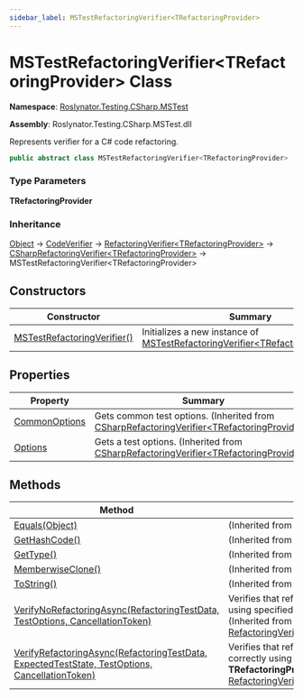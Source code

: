 ```yaml
---
sidebar_label: MSTestRefactoringVerifier<TRefactoringProvider>
---
```


# MSTestRefactoringVerifier&lt;TRefactoringProvider&gt; Class

**Namespace**: [Roslynator.Testing.CSharp.MSTest](../index.md)

**Assembly**: Roslynator\.Testing\.CSharp\.MSTest\.dll

  
Represents verifier for a C\# code refactoring\.

```csharp
public abstract class MSTestRefactoringVerifier<TRefactoringProvider> : Roslynator.Testing.CSharp.CSharpRefactoringVerifier<TRefactoringProvider> where TRefactoringProvider : Microsoft.CodeAnalysis.CodeRefactorings.CodeRefactoringProvider, new()
```

### Type Parameters

**TRefactoringProvider**

### Inheritance

[Object](https://docs.microsoft.com/en-us/dotnet/api/system.object) &#x2192; [CodeVerifier](../../../CodeVerifier/index.md) &#x2192; [RefactoringVerifier&lt;TRefactoringProvider&gt;](../../../RefactoringVerifier-1/index.md) &#x2192; [CSharpRefactoringVerifier&lt;TRefactoringProvider&gt;](../../CSharpRefactoringVerifier-1/index.md) &#x2192; MSTestRefactoringVerifier&lt;TRefactoringProvider&gt;

## Constructors

| Constructor | Summary |
| ----------- | ------- |
| [MSTestRefactoringVerifier()](-ctor/index.md) | Initializes a new instance of [MSTestRefactoringVerifier&lt;TRefactoringProvider&gt;](./index.md)\. |

## Properties

| Property | Summary |
| -------- | ------- |
| [CommonOptions](../../CSharpRefactoringVerifier-1/CommonOptions/index.md) | Gets common test options\. \(Inherited from [CSharpRefactoringVerifier&lt;TRefactoringProvider&gt;](../../CSharpRefactoringVerifier-1/index.md)\) |
| [Options](../../CSharpRefactoringVerifier-1/Options/index.md) | Gets a test options\. \(Inherited from [CSharpRefactoringVerifier&lt;TRefactoringProvider&gt;](../../CSharpRefactoringVerifier-1/index.md)\) |

## Methods

| Method | Summary |
| ------ | ------- |
| [Equals(Object)](https://docs.microsoft.com/en-us/dotnet/api/system.object.equals) |  \(Inherited from [Object](https://docs.microsoft.com/en-us/dotnet/api/system.object)\) |
| [GetHashCode()](https://docs.microsoft.com/en-us/dotnet/api/system.object.gethashcode) |  \(Inherited from [Object](https://docs.microsoft.com/en-us/dotnet/api/system.object)\) |
| [GetType()](https://docs.microsoft.com/en-us/dotnet/api/system.object.gettype) |  \(Inherited from [Object](https://docs.microsoft.com/en-us/dotnet/api/system.object)\) |
| [MemberwiseClone()](https://docs.microsoft.com/en-us/dotnet/api/system.object.memberwiseclone) |  \(Inherited from [Object](https://docs.microsoft.com/en-us/dotnet/api/system.object)\) |
| [ToString()](https://docs.microsoft.com/en-us/dotnet/api/system.object.tostring) |  \(Inherited from [Object](https://docs.microsoft.com/en-us/dotnet/api/system.object)\) |
| [VerifyNoRefactoringAsync(RefactoringTestData, TestOptions, CancellationToken)](../../../RefactoringVerifier-1/VerifyNoRefactoringAsync/index.md) | Verifies that refactoring will not be applied using specified **TRefactoringProvider**\. \(Inherited from [RefactoringVerifier&lt;TRefactoringProvider&gt;](../../../RefactoringVerifier-1/index.md)\) |
| [VerifyRefactoringAsync(RefactoringTestData, ExpectedTestState, TestOptions, CancellationToken)](../../../RefactoringVerifier-1/VerifyRefactoringAsync/index.md) | Verifies that refactoring will be applied correctly using specified **TRefactoringProvider**\. \(Inherited from [RefactoringVerifier&lt;TRefactoringProvider&gt;](../../../RefactoringVerifier-1/index.md)\) |

